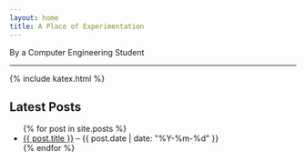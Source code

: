 ```yaml
---
layout: home
title: A Place of Experimentation
---
```

By a Computer Engineering Student

---
{% include katex.html %}
## Latest Posts

<ul>
  {% for post in site.posts %}
    <li>
      <a href="{{ post.url | relative_url }}">{{ post.title }}</a> – {{ post.date | date: "%Y-%m-%d" }}
    </li>
  {% endfor %}
</ul>

